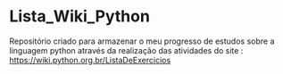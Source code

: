 # Lista_Wiki_Python
 Repositório criado para armazenar o meu progresso de estudos sobre a linguagem python através da realização das atividades do site : https://wiki.python.org.br/ListaDeExercicios
